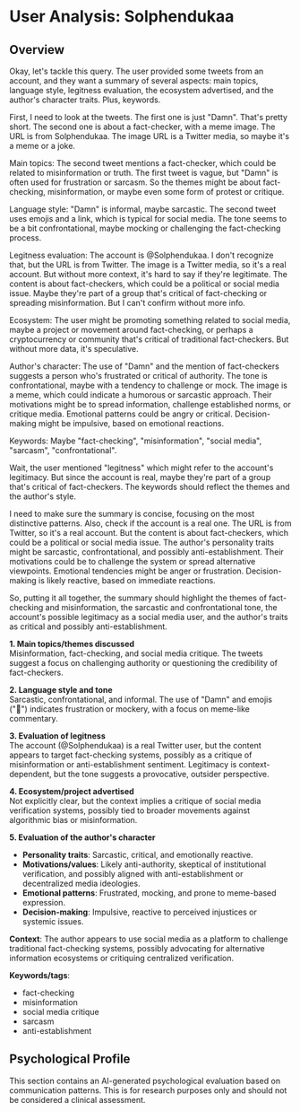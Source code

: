 # User Analysis: Solphendukaa

## Overview

<think>
Okay, let's tackle this query. The user provided some tweets from an account, and they want a summary of several aspects: main topics, language style, legitness evaluation, the ecosystem advertised, and the author's character traits. Plus, keywords.

First, I need to look at the tweets. The first one is just "Damn". That's pretty short. The second one is about a fact-checker, with a meme image. The URL is from Solphendukaa. The image URL is a Twitter media, so maybe it's a meme or a joke.

Main topics: The second tweet mentions a fact-checker, which could be related to misinformation or truth. The first tweet is vague, but "Damn" is often used for frustration or sarcasm. So the themes might be about fact-checking, misinformation, or maybe even some form of protest or critique.

Language style: "Damn" is informal, maybe sarcastic. The second tweet uses emojis and a link, which is typical for social media. The tone seems to be a bit confrontational, maybe mocking or challenging the fact-checking process.

Legitness evaluation: The account is @Solphendukaa. I don't recognize that, but the URL is from Twitter. The image is a Twitter media, so it's a real account. But without more context, it's hard to say if they're legitimate. The content is about fact-checkers, which could be a political or social media issue. Maybe they're part of a group that's critical of fact-checking or spreading misinformation. But I can't confirm without more info.

Ecosystem: The user might be promoting something related to social media, maybe a project or movement around fact-checking, or perhaps a cryptocurrency or community that's critical of traditional fact-checkers. But without more data, it's speculative.

Author's character: The use of "Damn" and the mention of fact-checkers suggests a person who's frustrated or critical of authority. The tone is confrontational, maybe with a tendency to challenge or mock. The image is a meme, which could indicate a humorous or sarcastic approach. Their motivations might be to spread information, challenge established norms, or critique media. Emotional patterns could be angry or critical. Decision-making might be impulsive, based on emotional reactions.

Keywords: Maybe "fact-checking", "misinformation", "social media", "sarcasm", "confrontational".

Wait, the user mentioned "legitness" which might refer to the account's legitimacy. But since the account is real, maybe they're part of a group that's critical of fact-checkers. The keywords should reflect the themes and the author's style.

I need to make sure the summary is concise, focusing on the most distinctive patterns. Also, check if the account is a real one. The URL is from Twitter, so it's a real account. But the content is about fact-checkers, which could be a political or social media issue. The author's personality traits might be sarcastic, confrontational, and possibly anti-establishment. Their motivations could be to challenge the system or spread alternative viewpoints. Emotional tendencies might be anger or frustration. Decision-making is likely reactive, based on immediate reactions.

So, putting it all together, the summary should highlight the themes of fact-checking and misinformation, the sarcastic and confrontational tone, the account's possible legitimacy as a social media user, and the author's traits as critical and possibly anti-establishment.
</think>

**1. Main topics/themes discussed**  
Misinformation, fact-checking, and social media critique. The tweets suggest a focus on challenging authority or questioning the credibility of fact-checkers.  

**2. Language style and tone**  
Sarcastic, confrontational, and informal. The use of "Damn" and emojis ("🤣") indicates frustration or mockery, with a focus on meme-like commentary.  

**3. Evaluation of legitness**  
The account (@Solphendukaa) is a real Twitter user, but the content appears to target fact-checking systems, possibly as a critique of misinformation or anti-establishment sentiment. Legitimacy is context-dependent, but the tone suggests a provocative, outsider perspective.  

**4. Ecosystem/project advertised**  
Not explicitly clear, but the context implies a critique of social media verification systems, possibly tied to broader movements against algorithmic bias or misinformation.  

**5. Evaluation of the author's character**  
- **Personality traits**: Sarcastic, critical, and emotionally reactive.  
- **Motivations/values**: Likely anti-authority, skeptical of institutional verification, and possibly aligned with anti-establishment or decentralized media ideologies.  
- **Emotional patterns**: Frustrated, mocking, and prone to meme-based expression.  
- **Decision-making**: Impulsive, reactive to perceived injustices or systemic issues.  

**Context**: The author appears to use social media as a platform to challenge traditional fact-checking systems, possibly advocating for alternative information ecosystems or critiquing centralized verification.  

**Keywords/tags**:  
- fact-checking  
- misinformation  
- social media critique  
- sarcasm  
- anti-establishment

## Psychological Profile

This section contains an AI-generated psychological evaluation based on communication patterns. This is for research purposes only and should not be considered a clinical assessment.